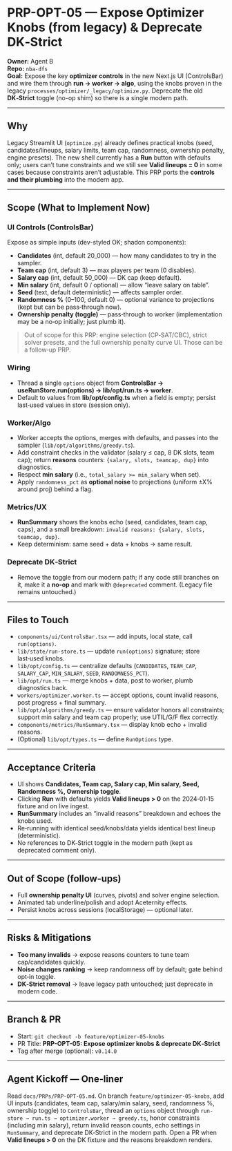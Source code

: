 # PRP-OPT-05 — Expose Optimizer Knobs (from legacy) & Deprecate DK‑Strict

**Owner:** Agent B  
**Repo:** `nba-dfs`  
**Goal:** Expose the key **optimizer controls** in the new Next.js UI (ControlsBar) and wire them through **run → worker → algo**, using the knobs proven in the legacy `processes/optimizer/_legacy/optimize.py`. Deprecate the old **DK‑Strict** toggle (no-op shim) so there is a single modern path.

---

## Why
Legacy Streamlit UI (`optimize.py`) already defines practical knobs (seed, candidates/lineups, salary limits, team cap, randomness, ownership penalty, engine presets). The new shell currently has a **Run** button with defaults only; users can’t tune constraints and we still see **Valid lineups = 0** in some cases because constraints aren’t adjustable. This PRP ports the **controls and their plumbing** into the modern app.

---

## Scope (What to Implement Now)

### UI Controls (ControlsBar)
Expose as simple inputs (dev-styled OK; shadcn components):
- **Candidates** (int, default 20_000) — how many candidates to try in the sampler.
- **Team cap** (int, default 3) — max players per team (0 disables).
- **Salary cap** (int, default 50_000) — DK cap (keep default).
- **Min salary** (int, default 0 / optional) — allow “leave salary on table”.
- **Seed** (text, default deterministic) — affects sampler order.
- **Randomness %** (0–100, default 0) — optional variance to projections (kept but can be pass‑through now).
- **Ownership penalty (toggle)** — pass‑through to worker (implementation may be a no‑op initially; just plumb it).

> Out of scope for this PRP: engine selection (CP‑SAT/CBC), strict solver presets, and the full ownership penalty curve UI. Those can be a follow‑up PRP.

### Wiring
- Thread a single `options` object from **ControlsBar → useRunStore.run(options) → lib/opt/run.ts → worker**.
- Default to values from **lib/opt/config.ts** when a field is empty; persist last‑used values in store (session only).

### Worker/Algo
- Worker accepts the options, merges with defaults, and passes into the sampler (`lib/opt/algorithms/greedy.ts`).
- Add constraint checks in the validator (salary ≤ cap, 8 DK slots, team cap); return **reasons** counters: `{salary, slots, teamcap, dup}` into diagnostics.
- Respect **min salary** (i.e., `total_salary >= min_salary` when set).
- Apply `randomness_pct` as **optional noise** to projections (uniform ±X% around proj) behind a flag.

### Metrics/UX
- **RunSummary** shows the knobs echo (seed, candidates, team cap, caps), and a small breakdown: `invalid reasons: {salary, slots, teamcap, dup}`.
- Keep determinism: same seed + data + knobs → same result.

### Deprecate DK‑Strict
- Remove the toggle from our modern path; if any code still branches on it, make it a **no‑op** and mark with `@deprecated` comment. (Legacy file remains untouched.)

---

## Files to Touch

- `components/ui/ControlsBar.tsx` — add inputs, local state, call `run(options)`.
- `lib/state/run-store.ts` — update `run(options)` signature; store last‑used knobs.
- `lib/opt/config.ts` — centralize defaults (`CANDIDATES`, `TEAM_CAP`, `SALARY_CAP`, `MIN_SALARY`, `SEED`, `RANDOMNESS_PCT`).
- `lib/opt/run.ts` — merge knobs + data, post to worker, plumb diagnostics back.
- `workers/optimizer.worker.ts` — accept options, count invalid reasons, post progress + final summary.
- `lib/opt/algorithms/greedy.ts` — ensure validator honors all constraints; support min salary and team cap properly; use UTIL/G/F flex correctly.
- `components/metrics/RunSummary.tsx` — display knob echo + invalid reasons.
- (Optional) `lib/opt/types.ts` — define `RunOptions` type.

---

## Acceptance Criteria

- UI shows **Candidates, Team cap, Salary cap, Min salary, Seed, Randomness %, Ownership toggle**.
- Clicking **Run** with defaults yields **Valid lineups > 0** on the 2024‑01‑15 fixture and on live ingest.
- **RunSummary** includes an “invalid reasons” breakdown and echoes the knobs used.
- Re‑running with identical seed/knobs/data yields identical best lineup (deterministic).
- No references to DK‑Strict toggle in the modern path (kept as deprecated comment only).

---

## Out of Scope (follow‑ups)
- Full **ownership penalty UI** (curves, pivots) and solver engine selection.
- Animated tab underline/polish and adopt Aceternity effects.
- Persist knobs across sessions (localStorage) — optional later.

---

## Risks & Mitigations
- **Too many invalids** → expose reasons counters to tune team cap/candidates quickly.
- **Noise changes ranking** → keep randomness off by default; gate behind opt‑in toggle.
- **DK‑Strict removal** → leave legacy path untouched; just deprecate in modern code.

---

## Branch & PR

- Start: `git checkout -b feature/optimizer-05-knobs`
- PR Title: **PRP-OPT-05: Expose optimizer knobs & deprecate DK‑Strict**
- Tag after merge (optional): `v0.14.0`

---

## Agent Kickoff — One‑liner

Read `docs/PRPs/PRP-OPT-05.md`. On branch `feature/optimizer-05-knobs`, add UI inputs (candidates, team cap, salary/min salary, seed, randomness %, ownership toggle) to `ControlsBar`, thread an `options` object through `run-store → run.ts → optimizer.worker → greedy.ts`, honor constraints (including min salary), return invalid reason counts, echo settings in `RunSummary`, and deprecate DK‑Strict in the modern path. Open a PR when **Valid lineups > 0** on the DK fixture and the reasons breakdown renders.
